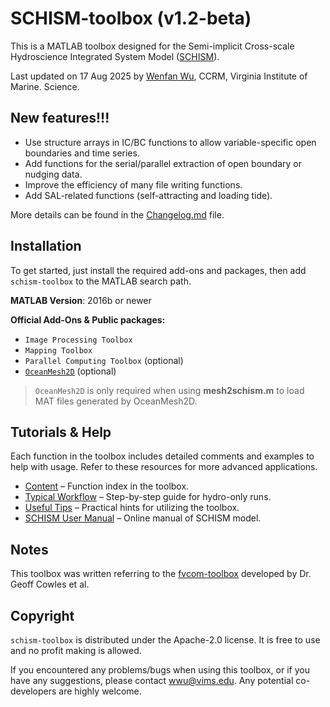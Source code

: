 # SCHISM-toolbox (v1.2-beta)

This is a MATLAB toolbox designed for the Semi-implicit Cross-scale Hydroscience Integrated System Model ([SCHISM](http://ccrm.vims.edu/schismweb/)).

Last updated on 17 Aug 2025 by [Wenfan Wu](https://www.researchgate.net/profile/Wenfan-Wu/research), CCRM, Virginia Institute of Marine. Science.

## New features!!!

- Use structure arrays in IC/BC functions to allow variable-specific open boundaries and time series.
- Add functions for the serial/parallel extraction of open boundary or nudging data.
- Improve the efficiency of many file writing functions.
- Add SAL-related functions (self-attracting and loading tide).

More details can be found in the [Changelog.md](./doc/Changelog.md) file.

## Installation

To get started, just install the required add-ons and packages, then add `schism-toolbox` to the MATLAB search path.

**MATLAB Version**: 2016b or newer

**Official Add-Ons & Public packages:**  

- `Image Processing Toolbox` 
- `Mapping Toolbox`
- `Parallel Computing Toolbox` (optional)
- [`OceanMesh2D`](https://github.com/CHLNDDEV/OceanMesh2D) (optional)

> `OceanMesh2D` is only required when using **mesh2schism.m** to load MAT files generated by OceanMesh2D.

## Tutorials & Help

Each function in the toolbox includes detailed comments and examples to help with usage. Refer to these resources for more advanced applications.

* [Content](./doc/content.md) – Function index in the toolbox.
* [Typical Workflow](./doc/typical_workflow.md) – Step-by-step guide for hydro-only runs.
* [Useful Tips](./doc/useful_tips.md) – Practical hints for utilizing the toolbox.
* [SCHISM User Manual](https://schism-dev.github.io/schism/master/index.html) – Online manual of SCHISM model.

## Notes

This toolbox was written referring to the [fvcom-toolbox](https://github.com/pwcazenave/fvcom-toolbox) developed by Dr. Geoff Cowles et al.

## Copyright

`schism-toolbox` is distributed under the Apache-2.0 license. It is free to use and no profit making is allowed. 

If you encountered any problems/bugs when using this toolbox, or if you have any suggestions, please contact [wwu@vims.edu](mailto:wwu@vims.edu). Any potential co-developers are highly welcome.
